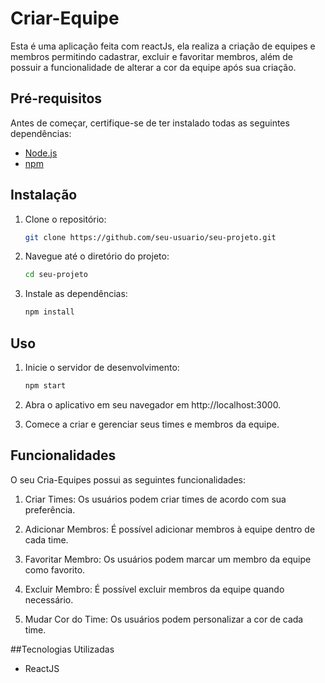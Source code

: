 # Criar-Equipe

Esta é uma aplicação feita com reactJs, ela realiza a criação de equipes e membros permitindo cadastrar, excluir e favoritar membros, além de possuir a funcionalidade de alterar a cor da equipe após sua criação.

## Pré-requisitos

Antes de começar, certifique-se de ter instalado todas as seguintes dependências:

- [Node.js](https://nodejs.org/)
- [npm](https://www.npmjs.com/)

## Instalação

1. Clone o repositório:

   ```bash
   git clone https://github.com/seu-usuario/seu-projeto.git

2. Navegue até o diretório do projeto:

   ```bash
   cd seu-projeto
3. Instale as dependências:

   ```bash
   npm install
## Uso

1. Inicie o servidor de desenvolvimento:
    ```bash
    npm start
2. Abra o aplicativo em seu navegador em http://localhost:3000.

3. Comece a criar e gerenciar seus times e membros da equipe.

## Funcionalidades

O seu Cria-Equipes possui as seguintes funcionalidades:

1. Criar Times: Os usuários podem criar times de acordo com sua preferência.

2. Adicionar Membros: É possível adicionar membros à equipe dentro de cada time.

3. Favoritar Membro: Os usuários podem marcar um membro da equipe como favorito.

4. Excluir Membro: É possível excluir membros da equipe quando necessário.

5. Mudar Cor do Time: Os usuários podem personalizar a cor de cada time.

##Tecnologias Utilizadas

* ReactJS

